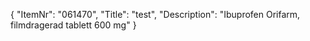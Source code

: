 {
  "ItemNr": "061470",
  "Title": "test",
  "Description": "Ibuprofen Orifarm, filmdragerad tablett 600 mg"
}